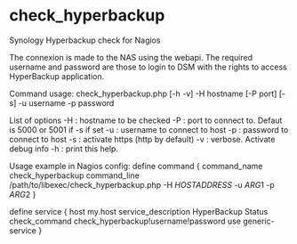 # check_hyperbackup
Synology Hyperbackup check for Nagios

The connexion is made to the NAS using the webapi. The required username and password are those to login to DSM with the rights to access HyperBackup application.

Command usage:
check_hyperbackup.php [-h -v] -H hostname [-P port] [-s] -u username -p password
			
List of options
    -H : hostname to be checked
    -P : port to connect to. Defaut is 5000 or 5001 if -s if set
    -u : username to connect to host
    -p : password to connect to host
    -s : activate https (http by default)
    -v : verbose. Activate debug info
    -h : print this help.

				
Usage example in Nagios config:
define command {
	command_name check_hyperbackup
	command_line /path/to/libexec/check_hyperbackup.php -H $HOSTADDRESS$ -u $ARG1$ -p $ARG2$
}


define service {
	host	my.host
	service_description HyperBackup Status
	check_command check_hyperbackup!username!password
	use generic-service
}